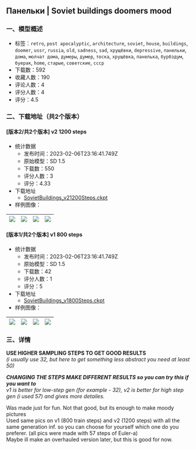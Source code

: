 ## Панельки | Soviet buildings doomers mood
### 一、模型概述

- 标签：`retro`, `post apocalyptic`, `architecture`, `soviet`, `house`, `buildings`, `doomer`, `ussr`, `russia`, `old`, `sadness`, `sad`, `хрущёвки`, `depressive`, `панельки`, `дома`, `молчат дома`, `думеры`, `думер`, `тоска`, `хрущёвка`, `панелька`, `бурбздум`, `буерак`, `home`, `старые`, `советские`, `ссср`
- 下载数：592
- 收藏人数：190
- 评论人数：4
- 评分人数：4
- 评分：4.5

### 二、下载地址（共2个版本）

#### [版本2/共2个版本] v2 1200 steps

- 统计数据
  - 发布时间：2023-02-06T23:16:41.749Z
  - 原始模型：SD 1.5
  - 下载数：550
  - 评分人数：3
  - 评分：4.33
- 下载地址
  - [SovietBuildings_v21200Steps.ckpt](https://civitai.com/api/download/models/4711)
- 样例图像：

| <img src="https://image.civitai.com/xG1nkqKTMzGDvpLrqFT7WA/aa5c1a09-47bf-415a-ba46-188c82198c00/width=450/33353.jpeg" /> | <img src="https://image.civitai.com/xG1nkqKTMzGDvpLrqFT7WA/8deac413-8ff5-47b2-3fb4-39e27a69cd00/width=450/33352.jpeg" /> | <img src="https://image.civitai.com/xG1nkqKTMzGDvpLrqFT7WA/2272f950-72cf-4efc-76d8-d0df85e43600/width=450/33351.jpeg" /> | <img src="https://image.civitai.com/xG1nkqKTMzGDvpLrqFT7WA/92319cb4-0465-4c29-7343-5e20a2f10e00/width=450/33350.jpeg" /> |
| ---- | ---- | ---- | ---- |

#### [版本1/共2个版本] v1 800 steps

- 统计数据
  - 发布时间：2023-02-06T23:16:41.749Z
  - 原始模型：SD 1.5
  - 下载数：42
  - 评分人数：1
  - 评分：5
- 下载地址
  - [SovietBuildings_v1800Steps.ckpt](https://civitai.com/api/download/models/4705)
- 样例图像：

| <img src="https://image.civitai.com/xG1nkqKTMzGDvpLrqFT7WA/c9c0553b-29e7-4545-8000-4c6bab973c00/width=450/33374.jpeg" /> | <img src="https://image.civitai.com/xG1nkqKTMzGDvpLrqFT7WA/68355749-2a6e-469d-e6ae-c3f3495b3b00/width=450/33373.jpeg" /> | <img src="https://image.civitai.com/xG1nkqKTMzGDvpLrqFT7WA/deffca2c-1234-4335-f635-b17f9fc01c00/width=450/33372.jpeg" /> | <img src="https://image.civitai.com/xG1nkqKTMzGDvpLrqFT7WA/66c9b7ee-57b5-41a2-7554-5e18dcb48b00/width=450/33371.jpeg" /> |
| ---- | ---- | ---- | ---- |


### 三、详情
<p><strong>USE HIGHER SAMPLING STEPS TO GET GOOD RESULTS</strong><br /><em>(i usually use 32, but here to get something less abstract you need at least 50)</em></p><p><strong><em>CHANGING THE STEPS MAKE DIFFERENT RESULTS so you can try this if you want to</em></strong><br /><em>v1 is better for low-step gen (for example - 32), v2 is better for high step gen (i used 57) and gives more detailes.</em></p><p>Was made just for fun. Not that good, but its enough to make moody pictures<br />Used same pics on v1 (800 train steps) and v2 (1200 steps) with all the same generation inf. so you can choose for yourself which one do you preferer. (all pics were made with 57 steps of Euler-a)<br />Maybe ill make an overhauled version later, but this is good for now.</p>